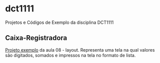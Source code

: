 # dct1111
Projetos e Códigos de Exemplo da disciplina DCT1111

## Caixa-Registradora
[Projeto exemplo](./caixa-registradora/) da aula 08 - layout.
Representa uma tela na qual valores são digitados, somados e impressos na tela no formato de lista.